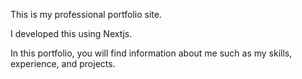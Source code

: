 This is my professional portfolio site.

I developed this using Nextjs.

In this portfolio, you will find information about me such as my skills, experience, and projects.

